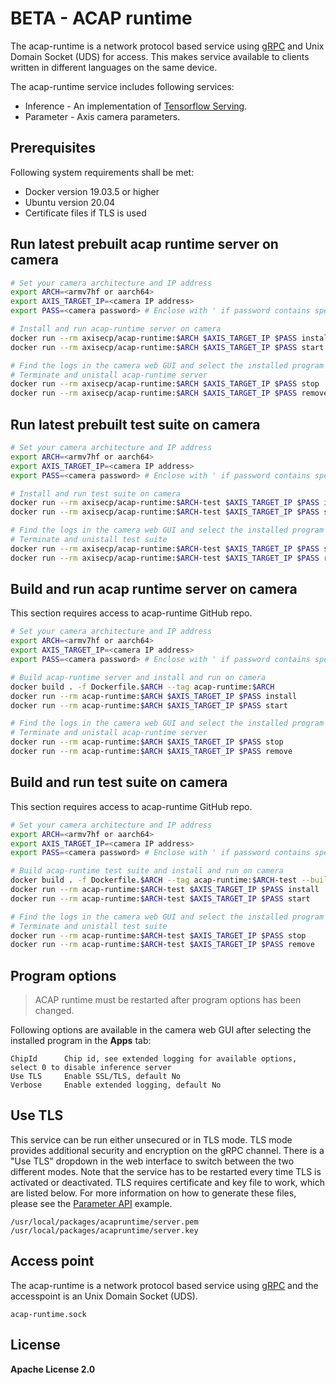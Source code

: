 # BETA - ACAP runtime
The acap-runtime is a network protocol based service using [gRPC](https://grpc.io/) and Unix Domain Socket (UDS) for access. This makes service available to clients written in different languages on the same device.

The acap-runtime service includes following services:
- Inference - An implementation of [Tensorflow Serving](https://github.com/tensorflow/serving/tree/master/tensorflow_serving/apis).
- Parameter - Axis camera parameters.

## Prerequisites
Following system requirements shall be met:
* Docker version 19.03.5 or higher
* Ubuntu version 20.04
* Certificate files if TLS is used

## Run latest prebuilt acap runtime server on camera

```sh
# Set your camera architecture and IP address
export ARCH=<armv7hf or aarch64>
export AXIS_TARGET_IP=<camera IP address>
export PASS=<camera password> # Enclose with ' if password contains special characters

# Install and run acap-runtime server on camera
docker run --rm axisecp/acap-runtime:$ARCH $AXIS_TARGET_IP $PASS install
docker run --rm axisecp/acap-runtime:$ARCH $AXIS_TARGET_IP $PASS start

# Find the logs in the camera web GUI and select the installed program in the Apps tab
# Terminate and unistall acap-runtime server
docker run --rm axisecp/acap-runtime:$ARCH $AXIS_TARGET_IP $PASS stop
docker run --rm axisecp/acap-runtime:$ARCH $AXIS_TARGET_IP $PASS remove
```

## Run latest prebuilt test suite on camera

```sh
# Set your camera architecture and IP address
export ARCH=<armv7hf or aarch64>
export AXIS_TARGET_IP=<camera IP address>
export PASS=<camera password> # Enclose with ' if password contains special characters

# Install and run test suite on camera
docker run --rm axisecp/acap-runtime:$ARCH-test $AXIS_TARGET_IP $PASS install
docker run --rm axisecp/acap-runtime:$ARCH-test $AXIS_TARGET_IP $PASS start

# Find the logs in the camera web GUI and select the installed program in the Apps tab
# Terminate and unistall test suite
docker run --rm axisecp/acap-runtime:$ARCH-test $AXIS_TARGET_IP $PASS stop
docker run --rm axisecp/acap-runtime:$ARCH-test $AXIS_TARGET_IP $PASS remove
```

## Build and run acap runtime server on camera
This section requires access to acap-runtime GitHub repo.

```sh
# Set your camera architecture and IP address
export ARCH=<armv7hf or aarch64>
export AXIS_TARGET_IP=<camera IP address>
export PASS=<camera password> # Enclose with ' if password contains special characters

# Build acap-runtime server and install and run on camera
docker build . -f Dockerfile.$ARCH --tag acap-runtime:$ARCH
docker run --rm acap-runtime:$ARCH $AXIS_TARGET_IP $PASS install
docker run --rm acap-runtime:$ARCH $AXIS_TARGET_IP $PASS start

# Find the logs in the camera web GUI and select the installed program in the Apps tab
# Terminate and unistall acap-runtime server
docker run --rm acap-runtime:$ARCH $AXIS_TARGET_IP $PASS stop
docker run --rm acap-runtime:$ARCH $AXIS_TARGET_IP $PASS remove
```

## Build and run test suite on camera
This section requires access to acap-runtime GitHub repo.

```sh
# Set your camera architecture and IP address
export ARCH=<armv7hf or aarch64>
export AXIS_TARGET_IP=<camera IP address>
export PASS=<camera password> # Enclose with ' if password contains special characters

# Build acap-runtime test suite and install and run on camera
docker build . -f Dockerfile.$ARCH --tag acap-runtime:$ARCH-test --build-arg TEST=true
docker run --rm acap-runtime:$ARCH-test $AXIS_TARGET_IP $PASS install
docker run --rm acap-runtime:$ARCH-test $AXIS_TARGET_IP $PASS start

# Find the logs in the camera web GUI and select the installed program in the Apps tab
# Terminate and unistall test suite
docker run --rm acap-runtime:$ARCH-test $AXIS_TARGET_IP $PASS stop
docker run --rm acap-runtime:$ARCH-test $AXIS_TARGET_IP $PASS remove
```

## Program options

> ACAP runtime must be restarted after program options has been changed.

Following options are available in the camera web GUI after selecting the installed program in the **Apps** tab:

```
ChipId      Chip id, see extended logging for available options, select 0 to disable inference server
Use TLS     Enable SSL/TLS, default No
Verbose     Enable extended logging, default No
```

## Use TLS
This service can be run either unsecured or in TLS mode. TLS mode provides additional security and encryption on the gRPC channel. There is a "Use TLS" dropdown in the web interface to switch between the two different modes. Note that the service has to be restarted every time TLS is activated or deactivated. TLS requires certificate and key file to work, which are listed below. For more information on how to generate these files, please see the [Parameter API](https://github.com/AxisCommunications/acap-computer-vision-sdk-examples/tree/master/parameter-api) example.

```
/usr/local/packages/acapruntime/server.pem
/usr/local/packages/acapruntime/server.key
```

## Access point
The acap-runtime is a network protocol based service using [gRPC](https://grpc.io/) and the accesspoint is an Unix Domain Socket (UDS).

```
acap-runtime.sock
```

## License
**Apache License 2.0**